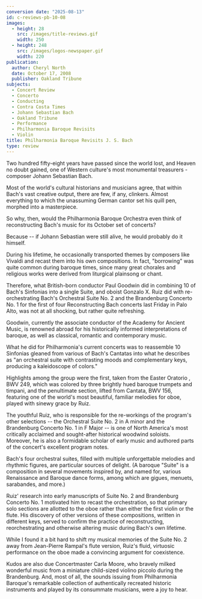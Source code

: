 ```yaml
---
conversion date: "2025-08-13"
id: c-reviews-pb-10-08
images:
  - height: 28
    src: /images/title-reviews.gif
    width: 250
  - height: 248
    src: /images/logos-newspaper.gif
    width: 220
publication:
  author: Cheryl North
  date: October 17, 2008
  publisher: Oakland Tribune
subjects:
  - Concert Review
  - Concerto
  - Conducting
  - Contra Costa Times
  - Johann Sebastian Bach
  - Oakland Tribune
  - Performance
  - Philharmonia Baroque Revisits
  - Violin
title: Philharmonia Baroque Revisits J. S. Bach
type: review
---
```


Two hundred fifty-eight years have passed since the world lost, and Heaven no doubt gained, one of Western culture's most monumental treasurers - composer Johann Sebastian Bach.

Most of the world's cultural historians and musicians agree, that within Bach's vast creative output, there are few, if any, clinkers. Almost everything to which the unassuming German cantor set his quill pen, morphed into a masterpiece.

So why, then, would the Philharmonia Baroque Orchestra even think of reconstructing Bach's music for its October set of concerts?

Because -- if Johann Sebastian were still alive, he would probably do it himself.

During his lifetime, he occasionally transported themes by composers like Vivaldi and recast them into his own compositions. In fact, "borrowing" was quite common during baroque times, since many great chorales and religious works were derived from liturgical plainsong or chant.

Therefore, what British-born conductor Paul Goodwin did in combining 10 of Bach's Sinfonias into a single Suite, and oboist Gonzalo X. Ruiz did with re-orchestrating Bach's Orchestral Suite No. 2 and the Brandenburg Concerto No. 1 for the first of four  Reconstructing Bach  concerts last Friday in Palo Alto, was not at all shocking, but rather quite refreshing.

Goodwin, currently the associate conductor of the Academy for Ancient Music, is renowned abroad for his historically informed interpretations of baroque, as well as classical, romantic and contemporary music.

What he did for Philharmonia's current concerts was to reassemble 10 Sinfonias gleaned from various of Bach's Cantatas into what he describes as "an orchestral suite with contrasting moods and complementary keys, producing a kaleidoscope of colors."

Highlights among the group were the first, taken from the  Easter Oratorio , BWV 249, which was colored by three brightly hued baroque trumpets and timpani, and the penultimate section, lifted from Cantata, BWV 156, featuring one of the world's most beautiful, familiar melodies for oboe, played with sinewy grace by Ruiz.

The youthful Ruiz, who is responsible for the re-workings of the program's other selections -- the  Orchestral Suite No. 2 in A minor  and the  Brandenburg Concerto No. 1 in F Major  -- is one of North America's most critically acclaimed and sought-after historical woodwind soloists. Moreover, he is also a formidable scholar of early music and authored parts of the concert's excellent program notes.

Bach's four orchestral suites, filled with multiple unforgettable melodies and rhythmic figures, are particular sources of delight. (A baroque "Suite" is a composition in several movements inspired by, and named for, various Renaissance and Baroque dance forms, among which are gigues, menuets, sarabandes, and more.)

Ruiz' research into early manuscripts of  Suite No. 2  and  Brandenburg Concerto No. 1  motivated him to recast the orchestration, so that primary solo sections are allotted to the oboe rather than either the first violin or the flute. His discovery of other versions of these compositions, written in different keys, served to confirm the practice of reconstructing, reorchestrating and otherwise altering music during Bach's own lifetime.

While I found it a bit hard to shift my musical memories of the  Suite No. 2  away from Jean-Pierre Rampal's flute version, Ruiz's fluid, virtuosic performance on the oboe made a convincing argument for coexistence.

Kudos are also due Concertmaster Carla Moore, who bravely milked wonderful music from a miniature child-sized violino piccolo during the Brandenburg. And, most of all, the sounds issuing from Philharmonia Baroque's remarkable collection of authentically recreated historic instruments and played by its consummate musicians, were a joy to hear.
